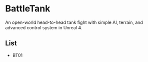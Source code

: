 # BattleTank
An open-world head-to-head tank fight with simple AI, terrain, and advanced control system in Unreal 4.
## List
* BT01
